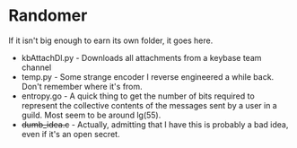 # Randomer

If it isn't big enough to earn its own folder, it goes here.

- kbAttachDl.py - Downloads all attachments from a keybase team channel
- temp.py - Some strange encoder I reverse engineered a while back. Don't remember where it's from.
- entropy.go - A quick thing to get the number of bits required to represent the collective contents of the messages sent by a user in a guild. Most seem to be around lg(55).
- ~~dumb_idea.c~~ - Actually, admitting that I have this is probably a bad idea, even if it's an open secret.
